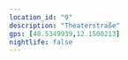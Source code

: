 ```yaml
---
location_id: "9"
description: "Theaterstraße"
gps: [48.5349939,12.1500213]
nightlife: false
---
```

